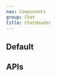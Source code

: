 ```yaml
---
nav: Components
group: Chat
title: ChatHeader
---
```


## Default

<code src="./demos/index.tsx" nopadding></code>

## APIs

<API></API>
